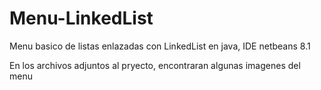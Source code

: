 # Menu-LinkedList
Menu basico de listas enlazadas con LinkedList en java, IDE netbeans 8.1

En los archivos adjuntos al pryecto, encontraran  algunas imagenes del menu
